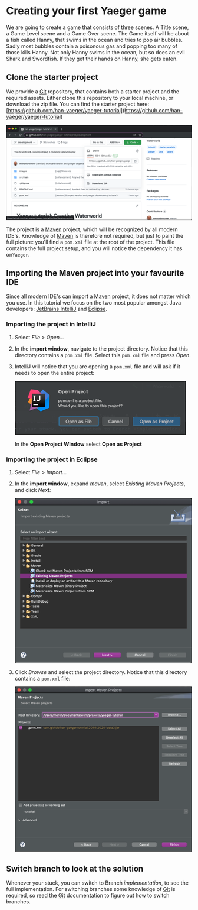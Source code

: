 # Creating your first Yaeger game

We are going to create a game that consists of three scenes. A Title scene,
a Game Level scene and a Game Over scene. The Game itself will be about a fish
called Hanny, that swims in the ocean and tries to pop air bubbles. Sadly most
bubbles contain a poisonous gas and popping too many of those kills Hanny. Not
only Hanny swims in the ocean, but so does an evil Shark and Swordfish. If they
get their hands on Hanny, she gets eaten.

## Clone the starter project

We provide a [Git](https://git-scm.com/) repository, that contains both a 
starter project and the required assets. Either clone this repository to your 
local machine, or download the zip file. You can find the starter project here:
[https://github.com/han-yaeger/yaeger-tutorial](https://github.com/han-yaeger/yaeger-tutorial)

![Clone Project](images/setup/browser-clone.png)

The project is a [Maven](https://maven.apache.org/) project, which will be
recognized by all modern IDE's. Knowledge of [Maven](https://maven.apache.org/) 
is therefore not required, but just to paint the full picture: you'll find a 
`pom.xml` file at the root of the project. This file contains the full project 
setup, and you will notice the dependency it has on`Yaeger`.

## Importing the Maven project into your favourite IDE

Since all modern IDE's can import a [Maven](https://maven.apache.org/) project,
it does not matter which you use. In this tutorial we focus on the two most
popular amongst Java developers: 
[JetBrains IntelliJ](https://www.jetbrains.com/idea/) and
[Eclipse](https://www.eclipse.org/).

### Importing the project in IntelliJ

1. Select *File > Open...*
2. In the **import window**, navigate to the project directory. Notice that this
   directory contains a `pom.xml` file. Select this `pom.xml` file and press 
   *Open*.
3. IntelliJ will notice that you are opening a `pom.xml` file and will ask if it
   needs to open the entire project:

   ![Select POM](images/setup/intellij-pom.png)

   In the **Open Project Window** select **Open as Project**

### Importing the project in Eclipse

1. Select *File > Import...*
2. In the **import window**, expand *maven*, select *Existing Maven Projects*,
   and click *Next:*

   ![Eclipse import](images/setup/eclipse-import.png)

3. Click *Browse* and select the project directory. Notice that this directory
   contains a `pom.xml` file:

   ![Eclipse select](images/setup/eclipse-select.png)

## Switch branch to look at the solution

Whenever your stuck, you can switch to Branch *implementation*, to see the full
implementation. For switching branches some knowledge of 
[Git](https://git-scm.com/) is required, so read the [Git](https://git-scm.com/)
documentation to figure out how to switch branches.
